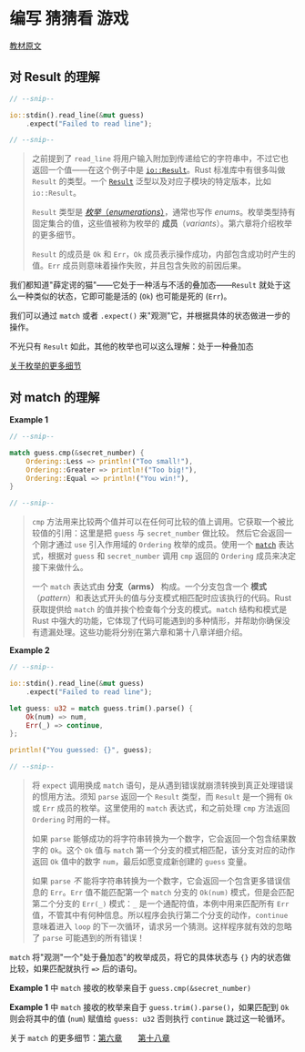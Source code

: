 # 编写 猜猜看 游戏

[教材原文](https://kaisery.github.io/trpl-zh-cn/ch02-00-guessing-game-tutorial.html)

## 对 Result 的理解

```rust
// --snip--

io::stdin().read_line(&mut guess)
    .expect("Failed to read line");

// --snip--
```

> 之前提到了 `read_line` 将用户输入附加到传递给它的字符串中，不过它也返回一个值——在这个例子中是 [`io::Result`](https://doc.rust-lang.org/std/io/type.Result.html)。Rust 标准库中有很多叫做 `Result` 的类型。一个 [`Result`](https://doc.rust-lang.org/std/result/enum.Result.html) 泛型以及对应子模块的特定版本，比如 `io::Result`。
>
> `Result` 类型是 [*枚举*（*enumerations*）](https://kaisery.github.io/trpl-zh-cn/ch06-00-enums.html)，通常也写作 *enums*。枚举类型持有固定集合的值，这些值被称为枚举的 **成员**（*variants*）。第六章将介绍枚举的更多细节。
>
> `Result` 的成员是 `Ok` 和 `Err`，`Ok` 成员表示操作成功，内部包含成功时产生的值。`Err` 成员则意味着操作失败，并且包含失败的前因后果。

我们都知道"薛定谔的猫"——它处于一种活与不活的叠加态——`Result` 就处于这么一种类似的状态，它即可能是活的 (`Ok`) 也可能是死的 (`Err`)。

我们可以通过 `match` 或者 `.expect()` 来"观测"它，并根据具体的状态做进一步的操作。

不光只有 `Result` 如此，其他的枚举也可以这么理解：处于一种叠加态

[关于枚举的更多细节](https://kaisery.github.io/trpl-zh-cn/ch06-01-defining-an-enum.html)

## 对 match 的理解

**Example 1**

```rust
// --snip--

match guess.cmp(&secret_number) {
    Ordering::Less => println!("Too small!"),
    Ordering::Greater => println!("Too big!"),
    Ordering::Equal => println!("You win!"),
}

// --snip--
```

> `cmp` 方法用来比较两个值并可以在任何可比较的值上调用。它获取一个被比较值的引用：这里是把 `guess` 与 `secret_number` 做比较。 然后它会返回一个刚才通过 `use` 引入作用域的 `Ordering` 枚举的成员。使用一个 [`match`](https://kaisery.github.io/trpl-zh-cn/ch06-02-match.html) 表达式，根据对 `guess` 和 `secret_number` 调用 `cmp` 返回的 `Ordering` 成员来决定接下来做什么。
>
> 一个 `match` 表达式由 **分支（arms）** 构成。一个分支包含一个 **模式**（*pattern*）和表达式开头的值与分支模式相匹配时应该执行的代码。Rust 获取提供给 `match` 的值并挨个检查每个分支的模式。`match` 结构和模式是 Rust 中强大的功能，它体现了代码可能遇到的多种情形，并帮助你确保没有遗漏处理。这些功能将分别在第六章和第十八章详细介绍。

**Example 2**

```rust
// --snip--

io::stdin().read_line(&mut guess)
    .expect("Failed to read line");

let guess: u32 = match guess.trim().parse() {
    Ok(num) => num,
    Err(_) => continue,
};

println!("You guessed: {}", guess);

// --snip--
```

> 将 `expect` 调用换成 `match` 语句，是从遇到错误就崩溃转换到真正处理错误的惯用方法。须知 `parse` 返回一个 `Result` 类型，而 `Result` 是一个拥有 `Ok` 或 `Err` 成员的枚举。这里使用的 `match` 表达式，和之前处理 `cmp` 方法返回 `Ordering` 时用的一样。
>
> 如果 `parse` 能够成功的将字符串转换为一个数字，它会返回一个包含结果数字的 `Ok`。这个 `Ok` 值与 `match` 第一个分支的模式相匹配，该分支对应的动作返回 `Ok` 值中的数字 `num`，最后如愿变成新创建的 `guess` 变量。
>
> 如果 `parse` *不* 能将字符串转换为一个数字，它会返回一个包含更多错误信息的 `Err`。`Err` 值不能匹配第一个 `match` 分支的 `Ok(num)` 模式，但是会匹配第二个分支的 `Err(_)` 模式：`_` 是一个通配符值，本例中用来匹配所有 `Err` 值，不管其中有何种信息。所以程序会执行第二个分支的动作，`continue` 意味着进入 `loop` 的下一次循环，请求另一个猜测。这样程序就有效的忽略了 `parse` 可能遇到的所有错误！

`match` 将"观测"一个"处于叠加态"的枚举成员，将它的具体状态与 `{}` 内的状态做比较，如果匹配就执行 `=>` 后的语句。

**Example 1** 中 `match` 接收的枚举来自于 `guess.cmp(&secret_number)`

**Example 1** 中 `match` 接收的枚举来自于 `guess.trim().parse()`，如果匹配到 `Ok` 则会将其中的值 (`num`) 赋值给 `guess: u32` 否则执行 `continue` 跳过这一轮循环。

关于 `match` 的更多细节：[第六章](https://kaisery.github.io/trpl-zh-cn/ch06-02-match.html)&emsp;&emsp;[第十八章](https://kaisery.github.io/trpl-zh-cn/ch18-00-patterns.html)